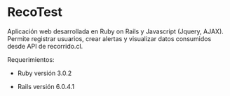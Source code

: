 <h1>RecoTest</h1>

Aplicación web desarrollada en Ruby on Rails y Javascript (Jquery, AJAX). Permite registrar usuarios, crear alertas y visualizar datos consumidos desde API de recorrido.cl. 


Requerimientos:

* Ruby versión 3.0.2

* Rails versión 6.0.4.1

